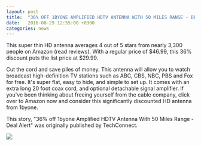 ```yaml
---
layout: post
title:  "36% OFF 1BYONE AMPLIFIED HDTV ANTENNA WITH 50 MILES RANGE - DEAL ALERT"
date:   2016-08-29 12:55:00 +0300
categories: news
---
```


This super thin HD antenna averages 4 out of 5 stars from nearly 3,300 people on Amazon (read reviews). With a regular price of $46.99, this 36% discount puts the list price at $29.99. 
<!--more-->

Cut the cord and save piles of money. This antenna will allow you to watch broadcast high-definition TV stations such as ABC, CBS, NBC, PBS and Fox for free. It's super flat, easy to hide, and simple to set up. It comes with an extra long 20 foot coax cord, and optional detachable signal amplifier.  If you've been thinking about freeing yourself from the cable company, click over to Amazon now and consider this significantly discounted HD antenna from 1byone.

This story, "36% off 1byone Amplified HDTV Antenna With 50 Miles Range - Deal Alert" was originally published by TechConnect.

![](http://core0.staticworld.net/images/article/2016/05/hd_antenna-100660835-large.jpg)